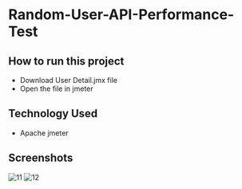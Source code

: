 # Random-User-API-Performance-Test

## How to run this project
- Download User Detail.jmx file
- Open the file in jmeter

## Technology Used
- Apache jmeter

## Screenshots

![11](https://user-images.githubusercontent.com/123866829/216785100-d2504e24-1b1f-4e65-a9d0-a9eaac03cb23.png)
![12](https://user-images.githubusercontent.com/123866829/216785115-650abe92-7441-4c03-8278-ea2f255432e3.png)


